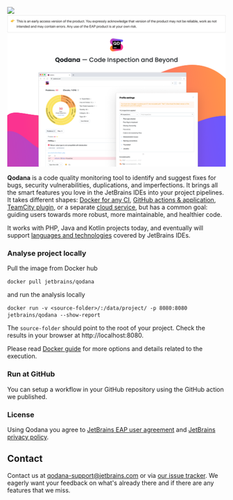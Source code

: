 ![](https://jb.gg/badges/official-flat-square.svg)  
![](resources/eap-alert.png) 
![](resources/banner-main.png)

**Qodana** is a code quality monitoring tool to identify and suggest fixes for bugs, security vulnerabilities, duplications, and imperfections. 
It brings all the smart features you love in the JetBrains IDEs into your project pipelines. 
It takes different shapes: [Docker for any CI](Docker/README.md), [GitHub actions & application](GitHub/README.md), [TeamCity plugin](TeamCity%20Plugin/README.md), or a separate [cloud service](As%20a%20Service/README.md), but has a common goal: guiding users towards more robust, more maintainable, and healthier code.

It works with PHP, Java and Kotlin projects today, and eventually will support [languages and technologies](General/supported-technologies.md) covered by JetBrains IDEs.

### Analyse project locally

Pull the image from Docker hub
```
docker pull jetbrains/qodana
```
and run the analysis locally

```
docker run -v <source-folder>/:/data/project/ -p 8080:8080 jetbrains/qodana --show-report 
```

The `source-folder` should point to the root of your project. 
Check the results in your browser at http://localhost:8080.
 
Please read [Docker guide](/Docker/README.md) for more options and details related to the execution.

### Run at GitHub

You can setup a workflow in your GitHub repository using the GitHub action we published. 

### License
Using Qodana you agree to [JetBrains EAP user agreement](https://www.jetbrains.com/legal/agreements/user_eap.html) and [JetBrains privacy policy](https://www.jetbrains.com/company/privacy.html).

## Contact
Contact us at [qodana-support@jetbrains.com](mailto:qodana-support@jetbrains.com) or via [our issue tracker](https://youtrack.jetbrains.com/newIssue?project=QD). We eagerly want your feedback on what's already there and if there are any features that we miss.